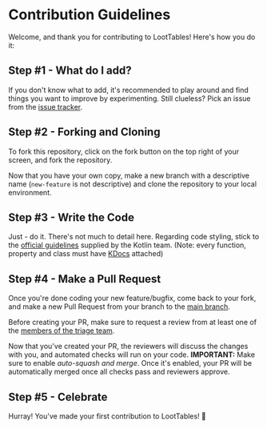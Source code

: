 # Contribution Guidelines

Welcome, and thank you for contributing to LootTables! Here's how you do it:

## Step #1 - What do I add?

If you don't know what to add, it's recommended to play around and find things you want to improve by experimenting.
Still clueless? Pick an issue from the [issue tracker](https://github.com/theonlytails/loottables/issues).


## Step #2 - Forking and Cloning

To fork this repository, click on the fork button on the top right of your screen, and fork the repository.

Now that you have your own copy, make a new branch with a descriptive name (`new-feature` is not descriptive) and clone the repository to your local environment.


## Step #3 - Write the Code

Just - do it. There's not much to detail here. Regarding code styling, stick to the [official guidelines](https://kotlinlang.org/docs/coding-conventions.html) supplied by the Kotlin team. (Note: every function, property and class must have [KDocs](https://kotlinlang.org/docs/kotlin-doc.html) attached)


## Step #4 - Make a Pull Request

Once you're done coding your new feature/bugfix, come back to your fork, and make a new Pull Request from your branch to the [main branch](https://github.com/theonlytails/loottables/tree/main).

Before creating your PR, make sure to request a review from at least one of the [members of the triage team](https://github.com/TheOnlyTails/LootTables/wiki/Triage-Team).

Now that you've created your PR, the reviewers will discuss the changes with you, and automated checks will run on your code.
**IMPORTANT:** Make sure to enable *auto-squash and merge*. Once it's enabled, your PR will be automatically merged once all checks pass and reviewers approve.

## Step #5 - Celebrate

Hurray! You've made your first contribution to LootTables! 🎉
